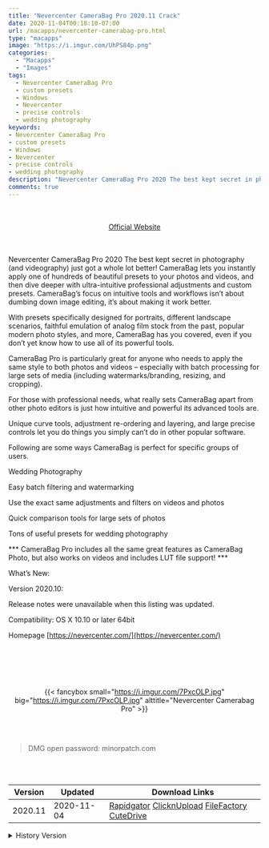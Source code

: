 ```yaml
---
title: "Nevercenter CameraBag Pro 2020.11 Crack"
date: 2020-11-04T00:18:10-07:00
url: /macapps/nevercenter-camerabag-pro.html
type: "macapps"
image: "https://i.imgur.com/UhPS84p.png"
categories:
  - "Macapps"
  - "Images"
tags:
  - Nevercenter CameraBag Pro
  - custom presets
  - Windows
  - Nevercenter
  - precise controls
  - wedding photography
keywords:
- Nevercenter CameraBag Pro
- custom presets
- Windows
- Nevercenter
- precise controls
- wedding photography
description: "Nevercenter CameraBag Pro 2020 The best kept secret in photography (and videography) just got a whole lot better! CameraBag lets you instantly apply one of hundreds of beautiful presets to your photos and videos"
comments: true
---
```


<br/>
<br/>
<center>
<a href="https://nevercenter.com/" target="blank"><div class="border border-blue-500 rounded-lg transition duration-500 
    ease-in-out w-48 text-lg text-blue-500 text-center px-2 hover:bg-blue-500 hover:text-white">
  Official Website 
</div></a>
</center>
<br/>
<br/>

Nevercenter CameraBag Pro 2020 The best kept secret in photography (and videography) just got a whole lot better! CameraBag lets you instantly apply one of hundreds of beautiful presets to your photos and videos, and then dive deeper with ultra-intuitive professional adjustments and custom presets. CameraBag’s focus on intuitive tools and workflows isn’t about dumbing down image editing, it’s about making it work better.

With presets specifically designed for portraits, different landscape scenarios, faithful emulation of analog film stock from the past, popular modern photo styles, and more, CameraBag has you covered, even if you don’t yet know how to use all of its powerful tools.

CameraBag Pro is particularly great for anyone who needs to apply the same style to both photos and videos – especially with batch processing for large sets of media (including watermarks/branding, resizing, and cropping).

For those with professional needs, what really sets CameraBag apart from other photo editors is just how intuitive and powerful its advanced tools are.

Unique curve tools, adjustment re-ordering and layering, and large precise controls let you do things you simply can’t do in other popular software.

Following are some ways CameraBag is perfect for specific groups of users.

Wedding Photography

Easy batch filtering and watermarking

Use the exact same adjustments and filters on videos and photos

Quick comparison tools for large sets of photos

Tons of useful presets for wedding photography

*** CameraBag Pro includes all the same great features as CameraBag Photo, but also works on videos and includes LUT file support! ***



What’s New:



Version 2020.10:



Release notes were unavailable when this listing was updated.

Compatibility: OS X 10.10 or later 64bit

Homepage [https://nevercenter.com/](https://nevercenter.com/)

<br/>
<br/>
<script async src="https://pagead2.googlesyndication.com/pagead/js/adsbygoogle.js"></script>
<ins class="adsbygoogle"
     style="display:block; text-align:center;"
     data-ad-layout="in-article"
     data-ad-format="fluid"
     data-ad-client="ca-pub-8746275014476192"
     data-ad-slot="5144997159"></ins>
<script>
     (adsbygoogle = window.adsbygoogle || []).push({});
</script>
<br/>
<br/>


<center>

{{< fancybox small="https://i.imgur.com/7PxcOLP.jpg" big="https://i.imgur.com/7PxcOLP.jpg" alttitle="Nevercenter Camerabag Pro" >}}

</center>

<br/>
<br/>


> DMG open password: minorpatch.com

<br/>

<br/>
<div id="history_version" class="history_version">

| Version | Updated | Download Links |
| ---- | ---- | ---- |
| 2020.11 | 2020-11-04 | [Rapidgator](https://ouo.io/PvMDJg0)   [ClicknUpload](https://ouo.io/rN56VN)   [FileFactory](https://ouo.io/C6Gl9J)   [CuteDrive](https://ouo.io/FMo12P) |
<details>
<summary>History Version</summary>

| Version | Updated | Download Links |
| ---- | ---- | ---- |
| 2020.10 | 2020-05-18 | [UsersCloud](https://ouo.io/BMEE72)   [ClicknUpload](https://ouo.io/KPck85)   [FileFactory](https://ouo.io/NF1uFX)   [CuteDrive](https://ouo.io/fcZOMb) |
</details>

</div>
